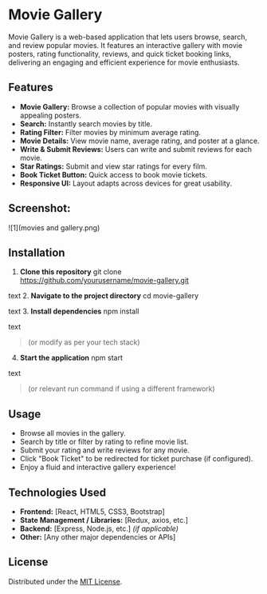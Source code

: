 # Movie Gallery

Movie Gallery is a web-based application that lets users browse, search, and review popular movies. It features an interactive gallery with movie posters, rating functionality, reviews, and quick ticket booking links, delivering an engaging and efficient experience for movie enthusiasts.

## Features

- **Movie Gallery:** Browse a collection of popular movies with visually appealing posters.
- **Search:** Instantly search movies by title.
- **Rating Filter:** Filter movies by minimum average rating.
- **Movie Details:** View movie name, average rating, and poster at a glance.
- **Write & Submit Reviews:** Users can write and submit reviews for each movie.
- **Star Ratings:** Submit and view star ratings for every film.
- **Book Ticket Button:** Quick access to book movie tickets.
- **Responsive UI:** Layout adapts across devices for great usability.

## Screenshot:

![1](movies and gallery.png)

## Installation

1. **Clone this repository**
git clone https://github.com/yourusername/movie-gallery.git

text
2. **Navigate to the project directory**
cd movie-gallery

text
3. **Install dependencies**
npm install

text
> (or modify as per your tech stack)
4. **Start the application**
npm start

text
> (or relevant run command if using a different framework)

## Usage

- Browse all movies in the gallery.
- Search by title or filter by rating to refine movie list.
- Submit your rating and write reviews for any movie.
- Click "Book Ticket" to be redirected for ticket purchase (if configured).
- Enjoy a fluid and interactive gallery experience!

## Technologies Used

- **Frontend:** [React, HTML5, CSS3, Bootstrap]
- **State Management / Libraries:** [Redux, axios, etc.]
- **Backend:** [Express, Node.js, etc.] *(if applicable)*
- **Other:** [Any other major dependencies or APIs]

## License

Distributed under the [MIT License](LICENSE).
